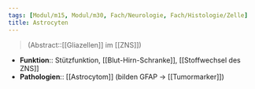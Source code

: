 ```yaml
---
tags: [Modul/m15, Modul/m30, Fach/Neurologie, Fach/Histologie/Zelle]
title: Astrocyten
---
```

> (Abstract::[[Gliazellen]] im [[ZNS]])
- **Funktion**:: Stützfunktion, [[Blut-Hirn-Schranke]], [[Stoffwechsel des ZNS]]
- **Pathologien**:: [[Astrocytom]] (bilden GFAP → [[Tumormarker]])